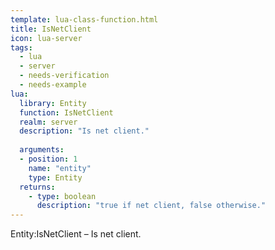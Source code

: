 ```yaml
---
template: lua-class-function.html
title: IsNetClient
icon: lua-server
tags:
  - lua
  - server
  - needs-verification
  - needs-example
lua:
  library: Entity
  function: IsNetClient
  realm: server
  description: "Is net client."
  
  arguments:
  - position: 1
    name: "entity"
    type: Entity
  returns:
    - type: boolean
      description: "true if net client, false otherwise."
---
```


<div class="lua__search__keywords">
Entity:IsNetClient &#x2013; Is net client.
</div>
